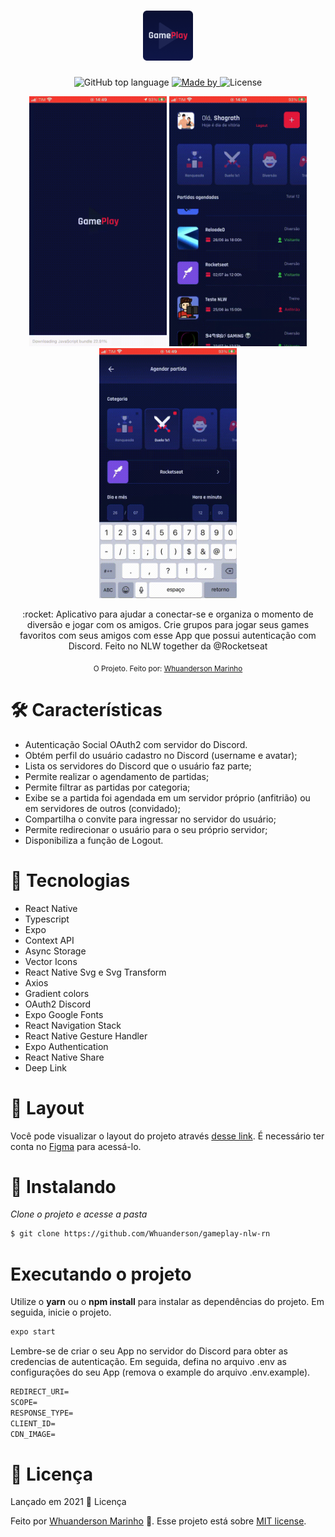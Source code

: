 <h1 align="center">
  <img alt="GamePlay" height="80" title="GamePlay" src="https://github.com/Whuanderson/gameplay-nlw-rn/blob/main/.github/Logo.png" />
</h1>

<div align="center">
    <img alt="GitHub top language" src="https://img.shields.io/github/languages/top/Whuanderson/gameplay-nlw-rn">
    <a href="https://www.linkedin.com/in/whuanderson-de-sousa-porto-marinho-a07204216//" target="_blank" rel="Whuanderson">
      <img alt="Made by" src="https://img.shields.io/badge/Made%20by-Whuanderson-blue">
    </a>
    <img alt="License" src="https://img.shields.io/badge/License-MIT-blue">
  </div>
  
   <p align="center" >
     <img alt="GamePlay" title="GamePlay" src="https://raw.githubusercontent.com/Whuanderson/gameplay-nlw-rn/refs/heads/main/.github/gif1.gif" width="220" height="400"/>
    <img alt="GamePlay" title="GamePlay" src="https://raw.githubusercontent.com/Whuanderson/gameplay-nlw-rn/refs/heads/main/.github/gif2.gif" width="220" height="400" />
     <img alt="GamePlay" title="GamePlay" src="https://raw.githubusercontent.com/Whuanderson/gameplay-nlw-rn/refs/heads/main/.github/gif3.gif" width="220" height="400" />
  </p>
  

 <p align="center">
  :rocket: Aplicativo para ajudar a conectar-se e organiza o momento de diversão e jogar com os amigos. Crie grupos para jogar seus games favoritos com seus amigos com esse App  que possui autenticação com Discord. Feito no NLW together da @Rocketseat
 </p>
 
 <div align="center">
  <sub>O Projeto. Feito por:
    <a href="https://github.com/Whuanderson">Whuanderson Marinho</a>
  </sub>
</div>

# :hammer_and_wrench: Características 

* Autenticação Social OAuth2 com servidor do Discord.
* Obtém perfil do usuário cadastro no Discord (username e avatar);
* Lista os servidores do Discord que o usuário faz parte;
* Permite realizar o agendamento de partidas;
* Permite filtrar as partidas por categoria;
* Exibe se a partida foi agendada em um servidor próprio (anfitrião) ou em servidores de outros (convidado);
* Compartilha o convite para ingressar no servidor do usuário;
* Permite redirecionar o usuário para o seu próprio servidor;
* Disponibiliza a função de Logout.

# 🚀 Tecnologias

* React Native
* Typescript
* Expo
* Context API
* Async Storage
* Vector Icons
* React Native Svg e Svg Transform
* Axios
* Gradient colors
* OAuth2 Discord 
* Expo Google Fonts
* React Navigation Stack
* React Native Gesture Handler
* Expo Authentication
* React Native Share
* Deep Link

# 🔖 Layout

Você pode visualizar o layout do projeto através [desse link](https://www.figma.com/file/0kv33XYjvOgvKGKHBaiR07/GamePlay-NLW-Together?node-id=58913%3A83). É necessário ter conta no [Figma](http://figma.com/) para acessá-lo.

# 📱  Instalando 

*Clone o projeto e acesse a pasta*

```bash
$ git clone https://github.com/Whuanderson/gameplay-nlw-rn
```

# Executando o projeto

Utilize o **yarn** ou o **npm install** para instalar as dependências do projeto.
Em seguida, inicie o projeto.

```cl
expo start
```

Lembre-se de criar o seu App no servidor do Discord para obter as credencias de autenticação. Em seguida, defina no arquivo .env as configurações do seu App (remova o example do arquivo .env.example).
 
 ```cl
REDIRECT_URI=
SCOPE=
RESPONSE_TYPE=
CLIENT_ID=
CDN_IMAGE=
```
# :closed_book: Licença

Lançado em 2021 :closed_book: Licença

Feito por [Whuanderson Marinho](https://github.com/Whuanderson) 🚀.
Esse projeto está sobre [MIT license](./LICENSE).

